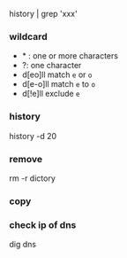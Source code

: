 history | grep 'xxx'

### wildcard
-  \* : one or more  characters
- ?: one character
- d[eo]ll match `e` or `o` 
- d[e-o]ll match `e` to `o`
- d[!e]ll exclude `e`

### history
history -d 20

### remove
rm -r dictory

### copy



### check ip of dns
dig dns